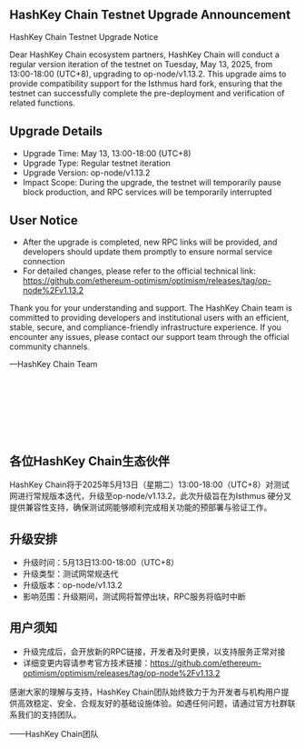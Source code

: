 ## HashKey Chain Testnet Upgrade Announcement
HashKey Chain Testnet Upgrade Notice

Dear HashKey Chain ecosystem partners,
HashKey Chain will conduct a regular version iteration of the testnet on Tuesday, May 13, 2025, from 13:00-18:00 (UTC+8), upgrading to op-node/v1.13.2. This upgrade aims to provide compatibility support for the Isthmus hard fork, ensuring that the testnet can successfully complete the pre-deployment and verification of related functions.

## Upgrade Details
- Upgrade Time: May 13, 13:00-18:00 (UTC+8)
- Upgrade Type: Regular testnet iteration
- Upgrade Version: op-node/v1.13.2
- Impact Scope: During the upgrade, the testnet will temporarily pause block production, and RPC services will be temporarily interrupted
  
## User Notice
- After the upgrade is completed, new RPC links will be provided, and developers should update them promptly to ensure normal service connection
- For detailed changes, please refer to the official technical link: https://github.com/ethereum-optimism/optimism/releases/tag/op-node%2Fv1.13.2

Thank you for your understanding and support. The HashKey Chain team is committed to providing developers and institutional users with an efficient, stable, secure, and compliance-friendly infrastructure experience. If you encounter any issues, please contact our support team through the official community channels.

—HashKey Chain Team


<br><br><br><br><br><br> 




## 各位HashKey Chain生态伙伴
HashKey Chain将于2025年5月13日（星期二）13:00-18:00（UTC+8）对测试网进行常规版本迭代，升级至op-node/v1.13.2，此次升级旨在为Isthmus 硬分叉提供兼容性支持，确保测试网能够顺利完成相关功能的预部署与验证工作。

## 升级安排
- 升级时间：5月13日13:00-18:00（UTC+8）
- 升级类型：测试网常规迭代
- 升级版本：op-node/v1.13.2
- 影响范围：升级期间，测试网将暂停出块，RPC服务将临时中断

## 用户须知
- 升级完成后，会开放新的RPC链接，开发者及时更换，以支持服务正常对接
- 详细变更内容请参考官方技术链接：https://github.com/ethereum-optimism/optimism/releases/tag/op-node%2Fv1.13.2

感谢大家的理解与支持，HashKey Chain团队始终致力于为开发者与机构用户提供高效稳定、安全、合规友好的基础设施体验。如遇任何问题，请通过官方社群联系我们的支持团队。

——HashKey Chain团队
